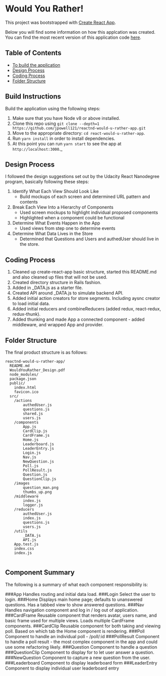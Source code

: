 # Would You Rather!

This project was bootstrapped with [Create React App](https://github.com/facebookincubator/create-react-app).

Below you will find some information on how this applcation was created.<br>
You can find the most recent version of this application code [here](https://github.com/jpowell121/reactnd-would-u-rather-app).

## Table of Contents

- [To build the application](#build-instructions)
- [Design Process](#design-process)
- [Coding Process](#coding-process)
- [Folder Structure](#folder-structure)

## Build Instructions

Build the application using the following steps:

1.  Make sure that you have Node v8 or above installed.
2.  Clone this repo using `git clone --depth=1 https://github.com/jpowell121/reactnd-would-u-rather-app.git`
3.  Move to the appropriate directory: `cd react-would-u-rather-app`.<br />
4.  Run `yarn install` in order to install dependencies.<br />
5.  At this point you can run `yarn start` to see the app at `http://localhost:3000`._


## Design Process

I followed the design suggestions set out by the Udacity React Nanodegree program, basically following these steps:

1. Identify What Each View Should Look Like
    * Build mockups of each screen and determined URL pattern and contents
2. Break Each View Into a Hierarchy of Components
    * Used screen mockups to highlight individual proposed components
    * Highlighted when a component could be functional
3. Determine What Events Happen in the App
    * Used views from step one to determine events
4. Determine What Data Lives in the Store
    * Determined that Questions and Users and authedUser should live in the store.
     

## Coding Process



1. Cleaned up create-react-app basic structure, started this README.md and also cleaned up files that will not be used.
2. Created directory structure in Rails fashion.
3. Added in _DATA.js as a starter file.
4. Created API around _DATA.js to simulate backend API.
5. Added initial action creators for store segments. Including aysnc creator to load initial data.
6. Added initial reducers and combineReducers (added redux, react-redux, redux-thunk).
7. Added thunking and made App a connected component - added middleware, and wrapped App and provider.


## Folder Structure

The final product structure is as follows:

```
reactnd-would-u-rather-app/
  README.md
  WouldYouRather_Design.pdf
  node_modules/
  package.json
  public/
    index.html
    favicon.ico
  src/
    /actions
        authedUser.js
        questions.js
        shared.js
        users.js
    /components
        App.js
        CardClip.js
        CardFrame.js
        Home.js
        Leaderboard.js
        LeaderEntry.js
        Login.js
        Nav.js
        NewQuestion.js
        Poll.js
        PollResult.js
        Question.js
        QuestionClip.js
    /images
        question_man.png
        thumbs_up.png    
    /middleware
        index.js
        logger.js
    /reducers
        authedUser.js
        index.js
        questions.js
        users.js
    /utils
        _DATA.js
        API.js
    App.test.js
    index.css
    index.js
    
```

## Component Summary

The following is a summary of what each component responsibility is:

###App
Handles routing and initial data load.
###Login
Select the user to login.
###Home
Displays main home page; defaults to unanswered questions. Has a tabbed view to show answered questions.
###Nav
Handles navigation component and log in / log out of application.
###CardFrame
Reusable component that renders avatar, users name, and basic frame used for multiple views. Loads multiple CardFrame components.
###CardClip
Reusable component for both taking and viewing poll. Based on which tab the Home component is rendering.
###Poll
Component to handle an individual poll - /poll/:id
###PollResult
Component to handle a poll result - the most complex component in the app and could use some refactoring likely.
###Question
Component to handle a question
###QuestionClip
Component to display for to let user answer a question.
###NewQuestion
Component to capture a new question from the user.
###Leaderboard
Component to display leaderboard form
###LeaderEntry
Component to display individual user leaderboard entry

